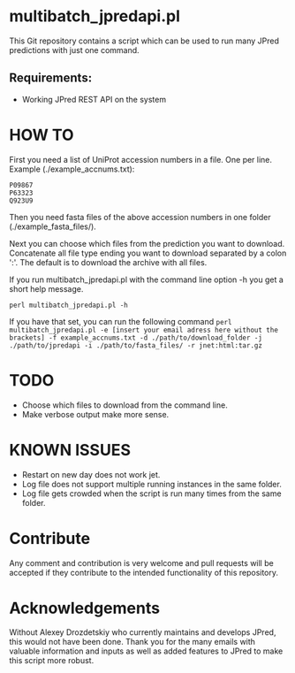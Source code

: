 # multibatch_jpredapi.pl

This Git repository contains a script which can be used to run many JPred predictions with just one command.


## Requirements:

* Working JPred REST API on the system


# HOW TO

First you need a list of UniProt accession numbers in a file. One per line. Example (./example_accnums.txt):

    P09867
    P63323
    Q923U9

Then you need fasta files of the above accession numbers in one folder (./example\_fasta\_files/).

Next you can choose which files from the prediction you want to download. Concatenate all file type ending you want to download separated by a colon ':'. The default is to download the archive with all files.

If you run multibatch\_jpredapi.pl with the command line option -h you get a short help message.

`perl multibatch_jpredapi.pl -h`

If you have that set, you can run the following command
`perl multibatch_jpredapi.pl -e [insert your email adress here without the brackets] -f example_accnums.txt -d ./path/to/download_folder -j ./path/to/jpredapi -i ./path/to/fasta_files/ -r jnet:html:tar.gz`


# TODO

* Choose which files to download from the command line.
* Make verbose output make more sense.


# KNOWN ISSUES

* Restart on new day does not work jet.
* Log file does not support multiple running instances in the same folder.
* Log file gets crowded when the script is run many times from the same folder.


# Contribute

Any comment and contribution is very welcome and pull requests will be accepted if they contribute to the intended functionality of this repository.


# Acknowledgements

Without Alexey Drozdetskiy who currently maintains and develops JPred, this would not have been done. Thank you for the many emails with valuable information and inputs as well as added features to JPred to make this script more robust.

